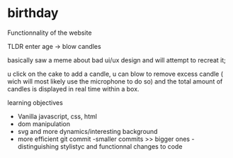 # birthday
Functionnality of the website

TLDR
enter age -> blow candles

basically saw a meme about bad ui/ux design and will attempt to recreat it;

u click on the cake to add a candle, u can blow to remove excess candle ( wich will most likely use the microphone to do so) and the total amount of candles is displayed in real time within a box.



learning objectives

- Vanilla javascript, css, html
- dom manipulation
- svg and more dynamics/interesting background
- more efficient git commit
    -smaller commits >> bigger ones
    -distinguishing stylistyc and functionnal changes to code